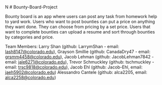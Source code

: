 

N # Bounty-Board-Project

Bounty board is an app where users can post any task from homework help to yard work. 
Users who want to post bounties can put a price on anything they want done. 
They can choose from pricing by a set price. 
Users that want to complete bounties can upload a resume and sort through bounties by categories and price.

Team Members: 
  Larry Shan (github: LarrymShan - email: lash8147@colorado.edu), 
  Grayson Smillie (github: CanadaDry47 -  email: grsmm4458@colorado.edu), 
  Jacob Lehman (github: JacobLehman7842 -  email: jale6271@colorado.edu), 
  Trevor Schmuckley (github: tschmuckley - email: trsc9818@colorado.edu), 
  Jacob Ehl (github: Jacob-Ehl, email: jaeh5902@colorado.edu)
  Alessandro Cantele (github: alca2205, email: alca2258@colorado.edu)
